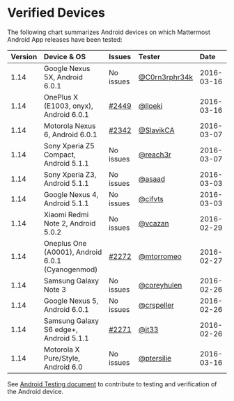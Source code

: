 # Verified Devices

The following chart summarizes Android devices on which Mattermost Android App releases have been tested:

| Version | Device & OS | Issues | Tester | Date |
|:--- |:--- |:--- |:--- |:--- |
| 1.14 | Google Nexus 5X, Android 6.0.1 | No issues | [@C0rn3rphr34k](https://github.com/C0rn3rphr34k) | 2016-03-16 |
| 1.14 | OnePlus X (E1003, onyx), Android 6.0.1 | [#2449](https://github.com/mattermost/platform/issues/2449) | [@lloeki](https://github.com/lloeki) | 2016-03-16 |
| 1.14 | Motorola Nexus 6, Android 6.0.1 | [#2342](https://github.com/mattermost/platform/issues/2342) | [@SlavikCA](https://github.com/SlavikCA) | 2016-03-07 |
| 1.14 | Sony Xperia Z5 Compact, Android 5.1.1 | No issues  | [@reach3r](https://github.com/reach3r) | 2016-03-07 | 
| 1.14 | Sony Xperia Z3, Android 5.1.1   | No issues  | [@asaad](https://github.com/asaadmahmoodspin) | 2016-03-03 |
| 1.14 | Google Nexus 4, Android 5.1.1 | No issues | [@cifvts](https://github.com/cifvts) | 2016-03-03 |
| 1.14 | Xiaomi Redmi Note 2, Android 5.0.2 | No issues | [@vcazan](https://github.com/vcazan)  | 2016-02-29 |
| 1.14 | Oneplus One (A0001), Android 6.0.1 (Cyanogenmod) | [#2272](https://github.com/mattermost/platform/issues/2272) | [@mtorromeo](https://github.com/mtorromeo) | 2016-02-27 |
| 1.14 | Samsung Galaxy Note 3   | No issues  | [@coreyhulen](https://github.com/coreyhulen) | 2016-02-26 |
| 1.14 | Google Nexus 5, Android 6.0.1    | No issues  | [@crspeller](https://github.com/crspeller) | 2016-02-26 |
| 1.14 | Samsung Galaxy S6 edge+, Android 5.1.1 | [#2271](https://github.com/mattermost/platform/issues/2271) | [@it33](https://github.com/it33) | 2016-02-26 |
| 1.14 | Motorola X Pure/Style, Android 6.0 | No issues | [@ptersilie](https://github.com/ptersilie) | 2016-03-16 |


See [Android Testing document](TESTING.md) to contribute to testing and verification of the Android device.
